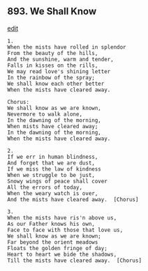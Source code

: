 
## 893.  We Shall Know
[edit](https://docs.google.com/document/d/1xYt6NAAeybMKpO48JN7X6kynv7g03NnI/edit?mode=html)



    1.
    When the mists have rolled in splendor
    From the beauty of the hills,
    And the sunshine, warm and tender,
    Falls in kisses on the rills,
    We may read love's shining letter
    In the rainbow of the spray;
    We shall know each other better
    When the mists have cleared away.

    Chorus:
    We shall know as we are known,
    Nevermore to walk alone,
    In the dawning of the morning,
    When mists have cleared away;
    In the dawning of the morning,
    When the mists have cleared away.

    2.
    If we err in human blindness,
    And forget that we are dust,
    If we miss the law of kindness
    When we struggle to be just,
    Snowy wings of peace shall cover
    All the errors of today,
    When the weary watch is over,
    And the mists have cleared away.  [Chorus]

    3.
    When the mists have ris'n above us,
    As our Father knows his own, 
    Face to face with those that love us,
    We shall know as we are known;
    Far beyond the orient meadows 
    Floats the golden fringe of day;
    Heart to heart we bide the shadows,
    Till the mists have cleared away.  [Chorus]
